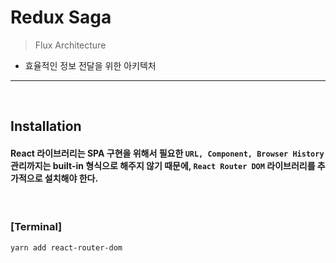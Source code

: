 # Redux Saga
> Flux Architecture

* 효율적인 정보 전달을 위한 아키텍처

<hr>
<br>

## Installation

#### React 라이브러리는 SPA 구현을 위해서 필요한 ```URL, Component, Browser History``` 관리까지는 built-in 형식으로 해주지 않기 때문에, ```React Router DOM``` 라이브러리를 추가적으로 설치해야 한다.

<br>

### [Terminal]
```bash
yarn add react-router-dom 
```
